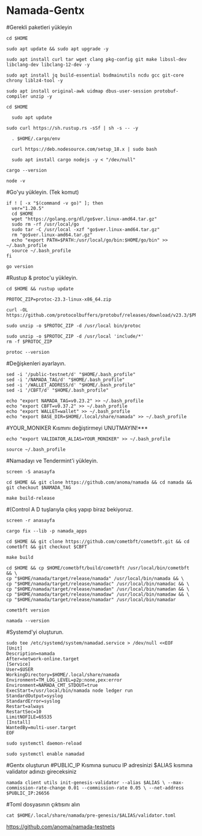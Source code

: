# Namada-Gentx

#Gerekli paketleri yükleyin

```
cd $HOME
```

```
sudo apt update && sudo apt upgrade -y
```

```
sudo apt install curl tar wget clang pkg-config git make libssl-dev libclang-dev libclang-12-dev -y
```

```
sudo apt install jq build-essential bsdmainutils ncdu gcc git-core chrony liblz4-tool -y
```

```
sudo apt install original-awk uidmap dbus-user-session protobuf-compiler unzip -y
```

```
cd $HOME
```

```
  sudo apt update
```

```
sudo curl https://sh.rustup.rs -sSf | sh -s -- -y
```

```
  . $HOME/.cargo/env
```

```
  curl https://deb.nodesource.com/setup_18.x | sudo bash
```

```
  sudo apt install cargo nodejs -y < "/dev/null"
```

  ```
cargo --version
```

```
node -v
```
  
#Go'yu yükleyin. (Tek komut)

```
if ! [ -x "$(command -v go)" ]; then
  ver="1.20.5"
  cd $HOME
  wget "https://golang.org/dl/go$ver.linux-amd64.tar.gz"
  sudo rm -rf /usr/local/go
  sudo tar -C /usr/local -xzf "go$ver.linux-amd64.tar.gz"
  rm "go$ver.linux-amd64.tar.gz"
  echo "export PATH=$PATH:/usr/local/go/bin:$HOME/go/bin" >> ~/.bash_profile
  source ~/.bash_profile
fi
```

```
go version
```

#Rustup & protoc'u yükleyin.

```
cd $HOME && rustup update
```

```
PROTOC_ZIP=protoc-23.3-linux-x86_64.zip
```

```
curl -OL https://github.com/protocolbuffers/protobuf/releases/download/v23.3/$PROTOC_ZIP
```

```
sudo unzip -o $PROTOC_ZIP -d /usr/local bin/protoc
```

```
sudo unzip -o $PROTOC_ZIP -d /usr/local 'include/*'
rm -f $PROTOC_ZIP
```

```
protoc --version
```


#Değişkenleri ayarlayın.

```
sed -i '/public-testnet/d' "$HOME/.bash_profile"
sed -i '/NAMADA_TAG/d' "$HOME/.bash_profile"
sed -i '/WALLET_ADDRESS/d' "$HOME/.bash_profile"
sed -i '/CBFT/d' "$HOME/.bash_profile"
```

```
echo "export NAMADA_TAG=v0.23.2" >> ~/.bash_profile
echo "export CBFT=v0.37.2" >> ~/.bash_profile
echo "export WALLET=wallet" >> ~/.bash_profile
echo "export BASE_DIR=$HOME/.local/share/namada" >> ~/.bash_profile
```

#YOUR_MONIKER Kısmını değiştirmeyi UNUTMAYIN!***

```
echo "export VALIDATOR_ALIAS=YOUR_MONIKER" >> ~/.bash_profile
```

```
source ~/.bash_profile
```

#Namadayı ve Tendermint'i yükleyin.

```
screen -S anasayfa
```

```
cd $HOME && git clone https://github.com/anoma/namada && cd namada && git checkout $NAMADA_TAG
```

```
make build-release
```

#(Control A D tuşlarıyla çıkış yapıp biraz bekiyoruz.

```
screen -r anasayfa
```

```
cargo fix --lib -p namada_apps
```

```
cd $HOME && git clone https://github.com/cometbft/cometbft.git && cd cometbft && git checkout $CBFT
```

```
make build
```

```
cd $HOME && cp $HOME/cometbft/build/cometbft /usr/local/bin/cometbft && \
cp "$HOME/namada/target/release/namada" /usr/local/bin/namada && \
cp "$HOME/namada/target/release/namadac" /usr/local/bin/namadac && \
cp "$HOME/namada/target/release/namadan" /usr/local/bin/namadan && \
cp "$HOME/namada/target/release/namadaw" /usr/local/bin/namadaw && \
cp "$HOME/namada/target/release/namadar" /usr/local/bin/namadar
```

```
cometbft version
```

```
namada --version
```

#Systemd'yi oluşturun.

```
sudo tee /etc/systemd/system/namadad.service > /dev/null <<EOF
[Unit]
Description=namada
After=network-online.target
[Service]
User=$USER
WorkingDirectory=$HOME/.local/share/namada
Environment=TM_LOG_LEVEL=p2p:none,pex:error
Environment=NAMADA_CMT_STDOUT=true
ExecStart=/usr/local/bin/namada node ledger run 
StandardOutput=syslog
StandardError=syslog
Restart=always
RestartSec=10
LimitNOFILE=65535
[Install]
WantedBy=multi-user.target
EOF
```

```
sudo systemctl daemon-reload
```

```
sudo systemctl enable namadad
```


#Gentx oluşturun #PUBLIC_IP Kısmına sunucu IP adresinizi $ALIAS kısmına validator adınızı gireceksiniz

```
namada client utils init-genesis-validator --alias $ALIAS \ --max-commission-rate-change 0.01 --commission-rate 0.05 \ --net-address $PUBLIC_IP:26656
```

 #Toml dosyasının çıktısını alın
 
 ```
cat $HOME/.local/share/namada/pre-genesis/$ALIAS/validator.toml
```

https://github.com/anoma/namada-testnets
